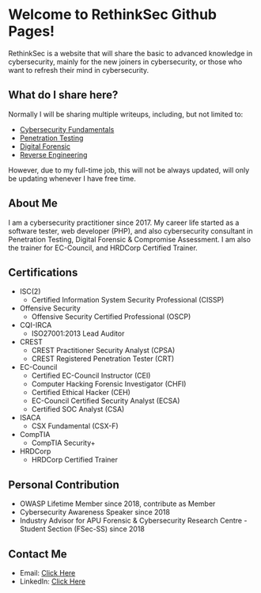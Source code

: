 # Welcome to RethinkSec Github Pages!

RethinkSec is a website that will share the basic to advanced knowledge in cybersecurity, mainly for the new joiners in cybersecurity, or those who want to refresh their mind in cybersecurity.

## What do I share here?

Normally I will be sharing multiple writeups, including, but not limited to:
- [Cybersecurity Fundamentals](cybersecurity-fundamentals/)
- [Penetration Testing](penetration-testing/)
- [Digital Forensic](digital-forensic/)
- [Reverse Engineering](reverse-engineering/)

However, due to my full-time job, this will not be always updated, will only be updating whenever I have free time.



## About Me

I am a cybersecurity practitioner since 2017. My career life started as a software tester, web developer (PHP), and also cybersecurity consultant in Penetration Testing, Digital Forensic & Compromise Assessment. I am also the trainer for EC-Council, and HRDCorp Certified Trainer.

## Certifications

- ISC(2)
    - Certified Information System Security Professional (CISSP)
- Offensive Security
    - Offensive Security Certified Professional (OSCP)
- CQI-IRCA
    - ISO27001:2013 Lead Auditor
- CREST
    - CREST Practitioner Security Analyst (CPSA)
    - CREST Registered Penetration Tester (CRT)
- EC-Council
    - Certified EC-Council Instructor (CEI)
    - Computer Hacking Forensic Investigator (CHFI)
    - Certified Ethical Hacker (CEH)
    - EC-Council Certified Security Analyst (ECSA)
    - Certified SOC Analyst (CSA)
- ISACA
    - CSX Fundamental (CSX-F)
- CompTIA
    - CompTIA Security+
- HRDCorp
    - HRDCorp Certified Trainer


## Personal Contribution

- OWASP Lifetime Member since 2018, contribute as Member
- Cybersecurity Awareness Speaker since 2018
- Industry Advisor for APU Forensic & Cybersecurity Research Centre - Student Section (FSec-SS) since 2018

## Contact Me

- Email: [Click Here](mailto:cheeyuen.teng@owasp.org)
- LinkedIn: [Click Here](https://www.linkedin.com/in/cheeyuen-teng/)